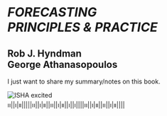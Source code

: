 # *FORECASTING<br>PRINCIPLES & PRACTICE* 
## Rob J. Hyndman <br> George Athanasopoulos

I just want to share my summary/notes on this book.

![ISHA excited](https://media.tenor.com/I8ueCRcksfAAAAAM/league-of-legends-arcane-2.gif) <br>
၊၊||၊|။|||||၊၊||၊|။||၊၊||၊|။||၊||၊||||၊၊||၊|။||၊၊||၊|။||||
